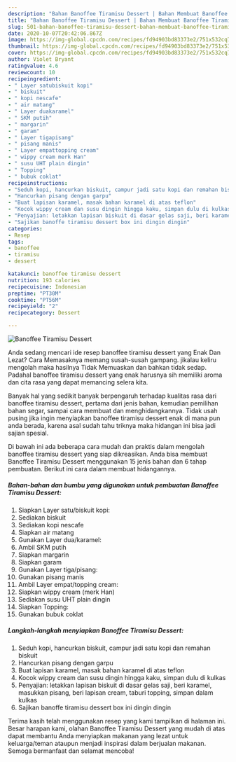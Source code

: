 ```yaml
---
description: "Bahan Banoffee Tiramisu Dessert | Bahan Membuat Banoffee Tiramisu Dessert Yang Bikin Ngiler"
title: "Bahan Banoffee Tiramisu Dessert | Bahan Membuat Banoffee Tiramisu Dessert Yang Bikin Ngiler"
slug: 501-bahan-banoffee-tiramisu-dessert-bahan-membuat-banoffee-tiramisu-dessert-yang-bikin-ngiler
date: 2020-10-07T20:42:06.867Z
image: https://img-global.cpcdn.com/recipes/fd94903bd83373e2/751x532cq70/banoffee-tiramisu-dessert-foto-resep-utama.jpg
thumbnail: https://img-global.cpcdn.com/recipes/fd94903bd83373e2/751x532cq70/banoffee-tiramisu-dessert-foto-resep-utama.jpg
cover: https://img-global.cpcdn.com/recipes/fd94903bd83373e2/751x532cq70/banoffee-tiramisu-dessert-foto-resep-utama.jpg
author: Violet Bryant
ratingvalue: 4.6
reviewcount: 10
recipeingredient:
- " Layer satubiskuit kopi"
- " biskuit"
- " kopi nescafe"
- " air matang"
- " Layer duakaramel"
- " SKM putih"
- " margarin"
- " garam"
- " Layer tigapisang"
- " pisang manis"
- " Layer empattopping cream"
- " wippy cream merk Han"
- " susu UHT plain dingin"
- " Topping"
- " bubuk coklat"
recipeinstructions:
- "Seduh kopi, hancurkan biskuit, campur jadi satu kopi dan remahan biskuit"
- "Hancurkan pisang dengan garpu"
- "Buat lapisan karamel, masak bahan karamel di atas teflon"
- "Kocok wippy cream dan susu dingin hingga kaku, simpan dulu di kulkas"
- "Penyajian: letakkan lapisan biskuit di dasar gelas saji, beri karamel, masukkan pisang, beri lapisan cream, taburi topping, simpan dalam kulkas"
- "Sajikan banoffe tiramisu dessert box ini dingin dingin"
categories:
- Resep
tags:
- banoffee
- tiramisu
- dessert

katakunci: banoffee tiramisu dessert 
nutrition: 193 calories
recipecuisine: Indonesian
preptime: "PT30M"
cooktime: "PT56M"
recipeyield: "2"
recipecategory: Dessert

---
```



![Banoffee Tiramisu Dessert](https://img-global.cpcdn.com/recipes/fd94903bd83373e2/751x532cq70/banoffee-tiramisu-dessert-foto-resep-utama.jpg)

Anda sedang mencari ide resep banoffee tiramisu dessert yang Enak Dan Lezat? Cara Memasaknya memang susah-susah gampang. jikalau keliru mengolah maka hasilnya Tidak Memuaskan dan bahkan tidak sedap. Padahal banoffee tiramisu dessert yang enak harusnya sih memiliki aroma dan cita rasa yang dapat memancing selera kita.

Banyak hal yang sedikit banyak berpengaruh terhadap kualitas rasa dari banoffee tiramisu dessert, pertama dari jenis bahan, kemudian pemilihan bahan segar, sampai cara membuat dan menghidangkannya. Tidak usah pusing jika ingin menyiapkan banoffee tiramisu dessert enak di mana pun anda berada, karena asal sudah tahu triknya maka hidangan ini bisa jadi sajian spesial.




Di bawah ini ada beberapa cara mudah dan praktis dalam mengolah banoffee tiramisu dessert yang siap dikreasikan. Anda bisa membuat Banoffee Tiramisu Dessert menggunakan 15 jenis bahan dan 6 tahap pembuatan. Berikut ini cara dalam membuat hidangannya.

<!--inarticleads1-->

##### Bahan-bahan dan bumbu yang digunakan untuk pembuatan Banoffee Tiramisu Dessert:

1. Siapkan  Layer satu/biskuit kopi:
1. Sediakan  biskuit
1. Sediakan  kopi nescafe
1. Siapkan  air matang
1. Gunakan  Layer dua/karamel:
1. Ambil  SKM putih
1. Siapkan  margarin
1. Siapkan  garam
1. Gunakan  Layer tiga/pisang:
1. Gunakan  pisang manis
1. Ambil  Layer empat/topping cream:
1. Siapkan  wippy cream (merk Han)
1. Sediakan  susu UHT plain dingin
1. Siapkan  Topping:
1. Gunakan  bubuk coklat




<!--inarticleads2-->

##### Langkah-langkah menyiapkan Banoffee Tiramisu Dessert:

1. Seduh kopi, hancurkan biskuit, campur jadi satu kopi dan remahan biskuit
1. Hancurkan pisang dengan garpu
1. Buat lapisan karamel, masak bahan karamel di atas teflon
1. Kocok wippy cream dan susu dingin hingga kaku, simpan dulu di kulkas
1. Penyajian: letakkan lapisan biskuit di dasar gelas saji, beri karamel, masukkan pisang, beri lapisan cream, taburi topping, simpan dalam kulkas
1. Sajikan banoffe tiramisu dessert box ini dingin dingin




Terima kasih telah menggunakan resep yang kami tampilkan di halaman ini. Besar harapan kami, olahan Banoffee Tiramisu Dessert yang mudah di atas dapat membantu Anda menyiapkan makanan yang lezat untuk keluarga/teman ataupun menjadi inspirasi dalam berjualan makanan. Semoga bermanfaat dan selamat mencoba!
